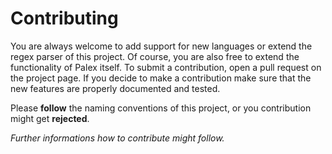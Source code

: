 # Contributing

You are always welcome to add support for new languages or extend the regex parser of this project. Of course, you are also free to extend the functionality of Palex itself.
To submit a contribution, open a pull request on the project page.
If you decide to make a contribution make sure that the new features are properly documented and tested.

Please **follow** the naming conventions of this project, or you contribution might get **rejected**. 

*Further informations how to contribute might follow.*
